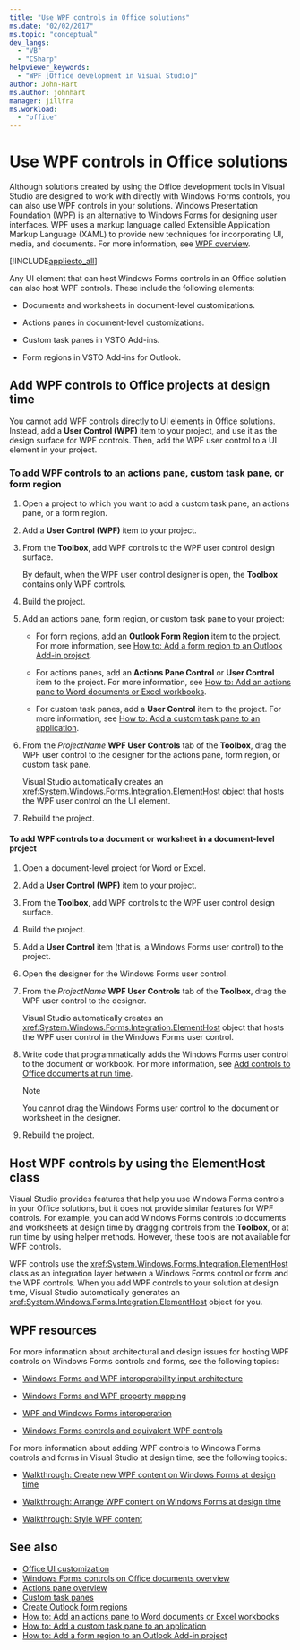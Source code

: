 ```yaml
---
title: "Use WPF controls in Office solutions"
ms.date: "02/02/2017"
ms.topic: "conceptual"
dev_langs:
  - "VB"
  - "CSharp"
helpviewer_keywords:
  - "WPF [Office development in Visual Studio]"
author: John-Hart
ms.author: johnhart
manager: jillfra
ms.workload:
  - "office"
---
```

# Use WPF controls in Office solutions

Although solutions created by using the Office development tools in Visual Studio are designed to work with directly with Windows Forms controls, you can also use WPF controls in your solutions. Windows Presentation Foundation (WPF) is an alternative to Windows Forms for designing user interfaces. WPF uses a markup language called Extensible Application Markup Language (XAML) to provide new techniques for incorporating UI, media, and documents. For more information, see [WPF overview](/dotnet/framework/wpf/introduction-to-wpf).

[!INCLUDE[appliesto_all](../vsto/includes/appliesto-all-md.md)]

Any UI element that can host Windows Forms controls in an Office solution can also host WPF controls. These include the following elements:

- Documents and worksheets in document-level customizations.

- Actions panes in document-level customizations.

- Custom task panes in VSTO Add-ins.

- Form regions in VSTO Add-ins for Outlook.

## Add WPF controls to Office projects at design time

You cannot add WPF controls directly to UI elements in Office solutions. Instead, add a **User Control (WPF)** item to your project, and use it as the design surface for WPF controls. Then, add the WPF user control to a UI element in your project.

### To add WPF controls to an actions pane, custom task pane, or form region

1. Open a project to which you want to add a custom task pane, an actions pane, or a form region.

2. Add a **User Control (WPF)** item to your project.

3. From the **Toolbox**, add WPF controls to the WPF user control design surface.

     By default, when the WPF user control designer is open, the **Toolbox** contains only WPF controls.

4. Build the project.

5. Add an actions pane, form region, or custom task pane to your project:

    - For form regions, add an **Outlook Form Region** item to the project. For more information, see [How to: Add a form region to an Outlook Add-in project](../vsto/how-to-add-a-form-region-to-an-outlook-add-in-project.md).

    - For actions panes, add an **Actions Pane Control** or **User Control** item to the project. For more information, see [How to: Add an actions pane to Word documents or Excel workbooks](../vsto/how-to-add-an-actions-pane-to-word-documents-or-excel-workbooks.md).

    - For custom task panes, add a **User Control** item to the project. For more information, see [How to: Add a custom task pane to an application](../vsto/how-to-add-a-custom-task-pane-to-an-application.md).

6. From the *ProjectName* **WPF User Controls** tab of the **Toolbox**, drag the WPF user control to the designer for the actions pane, form region, or custom task pane.

     Visual Studio automatically creates an <xref:System.Windows.Forms.Integration.ElementHost> object that hosts the WPF user control on the UI element.

7. Rebuild the project.

#### To add WPF controls to a document or worksheet in a document-level project

1. Open a document-level project for Word or Excel.

2. Add a **User Control (WPF)** item to your project.

3. From the **Toolbox**, add WPF controls to the WPF user control design surface.

4. Build the project.

5. Add a **User Control** item (that is, a Windows Forms user control) to the project.

6. Open the designer for the Windows Forms user control.

7. From the *ProjectName* **WPF User Controls** tab of the **Toolbox**, drag the WPF user control to the designer.

     Visual Studio automatically creates an <xref:System.Windows.Forms.Integration.ElementHost> object that hosts the WPF user control in the Windows Forms user control.

8. Write code that programmatically adds the Windows Forms user control to the document or workbook. For more information, see [Add controls to Office documents at run time](../vsto/adding-controls-to-office-documents-at-run-time.md).

    > [!NOTE]
    > You cannot drag the Windows Forms user control to the document or worksheet in the designer.

9. Rebuild the project.

## Host WPF controls by using the ElementHost class

Visual Studio provides features that help you use Windows Forms controls in your Office solutions, but it does not provide similar features for WPF controls. For example, you can add Windows Forms controls to documents and worksheets at design time by dragging controls from the **Toolbox**, or at run time by using helper methods. However, these tools are not available for WPF controls.

WPF controls use the <xref:System.Windows.Forms.Integration.ElementHost> class as an integration layer between a Windows Forms control or form and the WPF controls. When you add WPF controls to your solution at design time, Visual Studio automatically generates an <xref:System.Windows.Forms.Integration.ElementHost> object for you.

## WPF resources

For more information about architectural and design issues for hosting WPF controls on Windows Forms controls and forms, see the following topics:

- [Windows Forms and WPF interoperability input architecture](/dotnet/framework/wpf/advanced/windows-forms-and-wpf-interoperability-input-architecture)

- [Windows Forms and WPF property mapping](/dotnet/framework/wpf/advanced/windows-forms-and-wpf-property-mapping)

- [WPF and Windows Forms interoperation](/dotnet/framework/wpf/advanced/wpf-and-windows-forms-interoperation)

- [Windows Forms controls and equivalent WPF controls](/dotnet/framework/wpf/advanced/windows-forms-controls-and-equivalent-wpf-controls)

For more information about adding WPF controls to Windows Forms controls and forms in Visual Studio at design time, see the following topics:

- [Walkthrough: Create new WPF content on Windows Forms at design time](/dotnet/framework/winforms/advanced/walkthrough-creating-new-wpf-content-on-windows-forms-at-design-time)

- [Walkthrough: Arrange WPF content on Windows Forms at design time](/dotnet/framework/winforms/advanced/walkthrough-arranging-wpf-content-on-windows-forms-at-design-time)

- [Walkthrough: Style WPF content](/dotnet/framework/winforms/advanced/walkthrough-styling-wpf-content)

## See also

- [Office UI customization](../vsto/office-ui-customization.md)
- [Windows Forms controls on Office documents overview](../vsto/windows-forms-controls-on-office-documents-overview.md)
- [Actions pane overview](../vsto/actions-pane-overview.md)
- [Custom task panes](../vsto/custom-task-panes.md)
- [Create Outlook form regions](../vsto/creating-outlook-form-regions.md)
- [How to: Add an actions pane to Word documents or Excel workbooks](../vsto/how-to-add-an-actions-pane-to-word-documents-or-excel-workbooks.md)
- [How to: Add a custom task pane to an application](../vsto/how-to-add-a-custom-task-pane-to-an-application.md)
- [How to: Add a form region to an Outlook Add-in project](../vsto/how-to-add-a-form-region-to-an-outlook-add-in-project.md)
